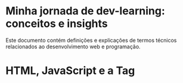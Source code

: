 # Minha jornada de dev-learning: conceitos e insights

Este documento contém definições e explicações de termos técnicos relacionados ao desenvolvimento web e programação.

# HTML, JavaScript e a Tag <script>
Imagine a web como um Teatro:

### HTML (HyperText Markup Language): 
É a estrutura do teatro, o palco com as cadeiras, iluminação e sinalizadores. Tudo o que você observa na página é montado pelo HTML, a base estática da cena.

### JavaScript: 
É o roteiro e o ator que dá dinamismo e vida ao teatro. Contém as ordens e ações (como o "protagonista João" clicando para "abrir uma porta"), transformando o palco estático em uma experiência interativa.

### O Navegador Web: 
É o "leitor" ou "diretor" que "abre o palco" para o espetáculo. Ele é a "autoridade sensorial" que faz com que tudo seja percebido, seja visual ou auditivo.

### A Tag <script>: 
É a instrução vital no HTML que diz ao navegador para executar o JavaScript. Enquanto o JavaScript é a mensagem, a tag <script> é o mensageiro, garantindo que o roteiro chegue ao diretor para que o ator entre em ação no palco.


